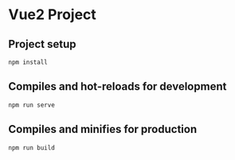 ﻿# Vue2 Project
## Project setup
```
npm install
```
## Compiles and hot-reloads for development
```
npm run serve
```
## Compiles and minifies for production
```
npm run build
```